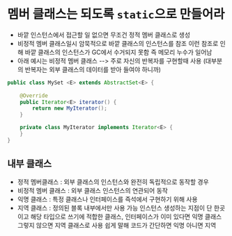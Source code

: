 # 멤버 클래스는 되도록 `static`으로 만들어라

- 바깥 인스턴스에서 접근할 일 없으면 무조건 정적 멤버 클래스로 생성 
- 비정적 멤버 클래스일시 암묵적으로 바깥 클래스의 인스턴스를 참조 이런 참조로 인해 바깥 클래스의 인스턴스가 GC에서 수거되지 못함 즉 메모리 누수가 일어남
- 아래 예시는 비정적 멤버 클래스 --> 주로 자신의 반복자를 구현할때 사용 (대부분의 반복자는 외부 클래스의 데이터를 받아 들여야 하니까)
```java
public class MySet <E> extends AbstractSet<E> {
    
    @Override
    public Iterator<E> iterator() {
        return new MyIterator();
    }

    private class MyIterator implements Iterator<E> {
    }
}
```
## 내부 클래스
- 정적 멤버클래스 : 외부 클래스의 인스턴스와 완전히 독립적으로 동작할 경우
- 비정적 멤버 클래스 : 외부 클래스 인스턴스의 연관되어 동작
- 익명 클래스 : 특정 클래스나 인터페이스를 즉석에서 구현하기 위해 사용
- 지역 클래스 : 정의된 블록 내부에서만 사용 가능 인스턴스 생성하는 지점이 단 한곳이고 해당 타입으로 쓰기에 적합한 클래스, 인터페이스가 이미 있다면 익명 클래스 그렇지 않으면 지역 클래스로 사용 쉽게 말해 코드가 간단하면 익명 아니면 지역
